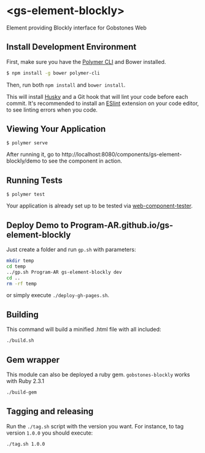 # \<gs-element-blockly\>

Element providing Blockly interface for Gobstones Web

## Install Development Environment

First, make sure you have the [Polymer CLI](https://www.npmjs.com/package/polymer-cli) and Bower installed. 

```Bash
$ npm install -g bower polymer-cli
```

Then, run both `npm install` and `bower install`.

This will install [Husky](https://github.com/typicode/husky) and a Git hook that will lint your code before each commit. It's recommended to install an [ESlint](http://eslint.org/) extension on your code editor, to see linting errors when you code.

## Viewing Your Application

```
$ polymer serve
```

After running it, go to http://localhost:8080/components/gs-element-blockly/demo to see the component in action.

## Running Tests

```
$ polymer test
```

Your application is already set up to be tested via [web-component-tester](https://github.com/Polymer/web-component-tester).

## Deploy Demo to Program-AR.github.io/gs-element-blockly

Just create a folder and run `gp.sh` with parameters:

```bash
mkdir temp
cd temp
../gp.sh Program-AR gs-element-blockly dev
cd ..
rm -rf temp
```

or simply execute `./deploy-gh-pages.sh`.

## Building

This command will build a minified .html file with all included:

```bash
./build.sh
```

## Gem wrapper

This module can also be deployed a ruby gem. `gobstones-blockly` works with Ruby 2.3.1

```bash
./build-gem
```

## Tagging and releasing

Run the `./tag.sh` script with the version you want. For instance, to tag version `1.0.0` you should execute: 

```bash
./tag.sh 1.0.0
```
